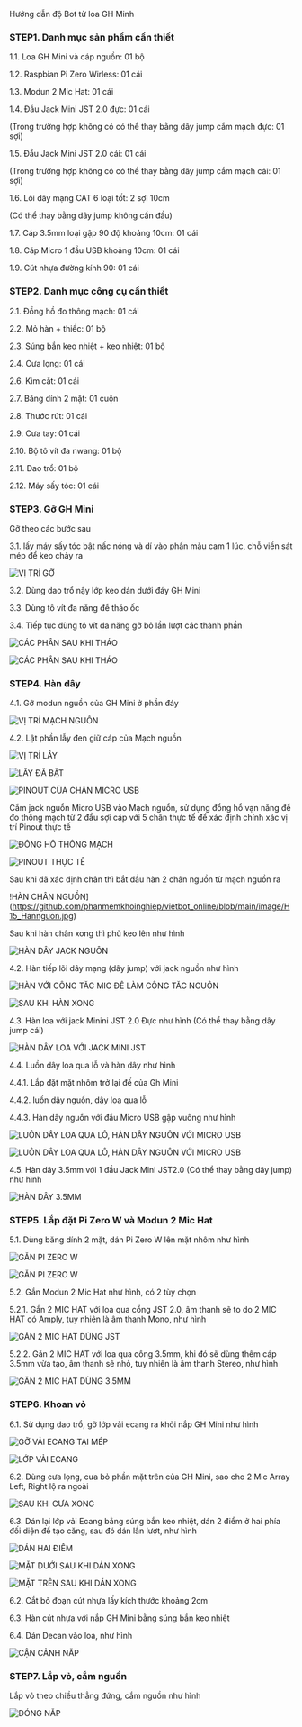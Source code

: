
Hướng dẫn độ Bot từ loa GH Minh

### STEP1. Danh mục sản phẩm cần thiết

1.1. Loa GH Mini và cáp nguồn: 01 bộ

1.2. Raspbian Pi Zero Wirless: 01 cái

1.3. Modun 2 Mic Hat: 01 cái

1.4. Đầu Jack Mini JST 2.0 đực: 01 cái

(Trong trường hợp không có có thể thay bằng dây jump cắm mạch đực: 01 sợi)

1.5. Đầu Jack Mini JST 2.0 cái: 01 cái

(Trong trường hợp không có có thể thay bằng dây jump cắm mạch cái: 01 sợi)

1.6. Lõi dây mạng CAT 6 loại tốt: 2 sợi 10cm

(Có thể thay bằng dây jump không cần đầu) 

1.7. Cáp 3.5mm loại gập 90 độ khoảng 10cm: 01 cái

1.8. Cáp Micro 1 đầu USB khoảng 10cm: 01 cái

1.9. Cút nhựa đường kính 90: 01 cái


### STEP2. Danh mục công cụ cần thiết

2.1. Đồng hồ đo thông mạch: 01 cái

2.2. Mỏ hàn + thiếc: 01 bộ

2.3. Súng bắn keo nhiệt + keo nhiệt: 01 bộ

2.4. Cưa lọng: 01 cái

2.6. Kìm cắt: 01 cái

2.7. Băng dính 2 mặt: 01 cuộn

2.8. Thước rút: 01 cái

2.9. Cưa tay: 01 cái

2.10. Bộ tô vít đa nwang: 01 bộ

2.11. Dao trổ: 01 bộ

2.12. Máy sấy tóc: 01 cái

### STEP3. Gỡ GH Mini

Gỡ theo các bước sau

3.1. lấy máy sấy tóc bật nấc nóng và dí vào phần màu cam 1 lúc, chỗ viền sát mép để keo chảy ra

![VỊ TRÍ GỠ](https://github.com/phanmemkhoinghiep/vietbot_online/blob/main/image/H00_Thao.jpg)

3.2. Dùng dao trổ nậy lớp keo dán dưới đáy GH Mini

3.3. Dùng tô vít đa năng để tháo ốc

3.4. Tiếp tục dùng tô vít đa năng gỡ bỏ lần lượt các thành phần

![CÁC PHẦN SAU KHI THÁO](https://github.com/phanmemkhoinghiep/vietbot_online/blob/main/image/H02_Thao.jpg)

![CÁC PHẦN SAU KHI THÁO](https://github.com/phanmemkhoinghiep/vietbot_online/blob/main/image/H01_Thao.jpg)

### STEP4. Hàn dây

4.1. Gỡ modun nguồn của GH Mini ở phần đáy

![VỊ TRÍ MẠCH NGUỒN](https://github.com/phanmemkhoinghiep/vietbot_online/blob/main/image/H111_Hannguon.jpg)

4.2. Lật phần lẫy đen giữ cáp của Mạch nguồn

![VỊ TRÍ LẪY](https://github.com/phanmemkhoinghiep/vietbot_online/blob/main/image/H11_Hannguon.jpg)

![LẪY ĐÃ BẬT](https://github.com/phanmemkhoinghiep/vietbot_online/blob/main/image/H12_Hannguon.jpg)

![PINOUT CỦA CHÂN MICRO USB](https://github.com/phanmemkhoinghiep/vietbot_online/blob/main/image/H10_Hannguon.jpg)

Cắm jack nguồn Micro USB vào Mạch nguồn, sử dụng đồng hồ vạn năng để đo thông mạch từ 2 đầu sợi cáp với 5 chân thực tế để  xác định chính xác vị trí Pinout thực tế

![ĐỒNG HỒ THÔNG MẠCH](https://github.com/phanmemkhoinghiep/vietbot_online/blob/main/image/H131_Hannguon.jpg)

![PINOUT THỰC TẾ](https://github.com/phanmemkhoinghiep/vietbot_online/blob/main/image/H13_Hannguon.jpg)

Sau khi đã xác định chân thì bắt đầu hàn 2 chân nguồn từ mạch nguồn ra

!HÀN CHÂN NGUỒN](https://github.com/phanmemkhoinghiep/vietbot_online/blob/main/image/H15_Hannguon.jpg)

Sau khi hàn chân xong thì phủ keo lên như hình

![HÀN DÂY JACK NGUỒN](https://github.com/phanmemkhoinghiep/vietbot_online/blob/main/image/H1_han_nguon.jpg)

4.2. Hàn tiếp lõi dây mạng (dây jump) với jack nguồn như hình

![HÀN VỚI CÔNG TẮC MIC ĐỂ LÀM CÔNG TẮC NGUỒN](https://github.com/phanmemkhoinghiep/vietbot_online/blob/main/image/H21_hancongtac.jpg)


![SAU KHI HÀN XONG](https://github.com/phanmemkhoinghiep/vietbot_online/blob/main/image/H22_hancongtac.jpg)

4.3. Hàn loa với jack Minini JST 2.0 Đực như hình (Có thể thay bằng dây jump cái)

![HÀN DÂY LOA VỚI JACK MINI JST](https://github.com/phanmemkhoinghiep/vietbot_online/blob/main/image/H3_han_loa.jpg)


4.4. Luồn dây loa qua lỗ và hàn dây như hình

4.4.1. Lắp đặt mặt nhôm trở lại đế của Gh Mini

4.4.2. luồn dây nguồn, dây loa qua lỗ

4.4.3. Hàn dây nguồn với đầu Micro USB gập vuông như hình

![LUỒN DÂY LOA QUA LỖ, HÀN DÂY NGUỒN VỚI MICRO USB ](https://github.com/phanmemkhoinghiep/vietbot_online/blob/main/image/H41_luon_day.jpg)

![LUỒN DÂY LOA QUA LỖ, HÀN DÂY NGUỒN VỚI MICRO USB ](https://github.com/phanmemkhoinghiep/vietbot_online/blob/main/image/H42_luon_day.jpg)

4.5. Hàn dây 3.5mm với 1 đầu Jack Mini JST2.0 (Có thể thay bằng dây jump) như hình

![HÀN DÂY 3.5MM ](https://github.com/phanmemkhoinghiep/vietbot_online/blob/main/image/H10_Jack_3.5.jpg)

### STEP5. Lắp đặt Pi Zero W và Modun 2 Mic Hat

5.1. Dùng băng dính 2 mặt, dán Pi Zero W lên mặt nhôm như hình

![GẮN PI ZERO W ](https://github.com/phanmemkhoinghiep/vietbot_online/blob/main/image/H61_Lap_Pi.jpg)

![GẮN PI ZERO W ](https://github.com/phanmemkhoinghiep/vietbot_online/blob/main/image/H62_Lap_Pi.jpg)

5.2. Gắn Modun 2 Mic Hat như hình, có 2 tùy chọn

5.2.1. Gắn 2 MIC HAT với loa qua cổng JST 2.0, âm thanh sẽ to do 2 MIC HAT có Amply, tuy nhiên là âm thanh Mono, như hình

![GẮN 2 MIC HAT DÙNG JST](https://github.com/phanmemkhoinghiep/vietbot_online/blob/main/image/H7_Lap_Pi_Hat.jpg)

5.2.2. Gắn 2 MIC HAT với loa qua cổng 3.5mm, khi đó sẽ dùng thêm cáp 3.5mm vừa tạo, âm thanh sẽ nhỏ, tuy nhiên là âm thanh Stereo, như hình

![GẮN 2 MIC HAT DÙNG 3.5MM ](https://github.com/phanmemkhoinghiep/vietbot_online/blob/main/image/H11_dau_jack_3.5.jpg)

### STEP6. Khoan vỏ

6.1. Sử dụng dao trổ, gỡ lớp vải ecang ra khỏi nắp GH Mini như hình

![GỠ VẢI ECANG TẠI MÉP ](https://github.com/phanmemkhoinghiep/vietbot_online/blob/main/image/H51_Lam_nap.jpg)

![LỚP VẢI ECANG ](https://github.com/phanmemkhoinghiep/vietbot_online/blob/main/image/H52_Lam_nap.jpg)

6.2. Dùng cưa lọng, cưa bỏ phần mặt trên của GH Mini, sao cho 2 Mic Array Left, Right lộ ra ngoài

![SAU KHI CƯA XONG ](https://github.com/phanmemkhoinghiep/vietbot_online/blob/main/image/H53_Lam_nap.jpg)

6.3. Dán lại lớp vải Ecang bằng súng bắn keo nhiệt, dán 2 điểm ở hai phía đối diện để tạo căng, sau đó dán lần lượt, như hình

![DÁN HAI ĐIỂM ](https://github.com/phanmemkhoinghiep/vietbot_online/blob/main/image/H54_Lam_nap.jpg)

![MẶT DƯỚI SAU KHI DÁN XONG ](https://github.com/phanmemkhoinghiep/vietbot_online/blob/main/image/H55_Lam_nap.jpg)

![MẶT TRÊN SAU KHI DÁN XONG ](https://github.com/phanmemkhoinghiep/vietbot_online/blob/main/image/H56_Lam_nap.jpg)

6.2. Cắt bỏ đoạn cút nhựa lấy kích thước khoảng 2cm

6.3. Hàn cút nhựa với nắp GH Mini bằng súng bắn keo nhiệt

6.4. Dán Decan vào loa, như hình

![CẬN CẢNH NẮP ](https://github.com/phanmemkhoinghiep/vietbot_online/blob/main/image/H57_Lam_nap.jpg)


### STEP7. Lắp vỏ, cắm nguồn

Lắp vỏ theo chiều thẳng đứng, cắm nguồn như hình

![ĐÓNG NẮP ](https://github.com/phanmemkhoinghiep/vietbot_online/blob/main/image/H8_Dong_nap.jpg)
